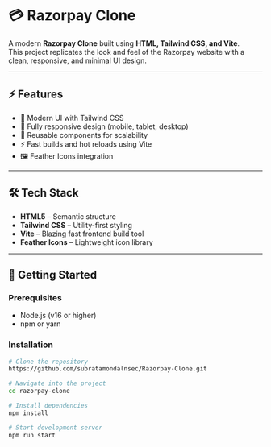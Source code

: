 # 💳 Razorpay Clone  

A modern **Razorpay Clone** built using **HTML, Tailwind CSS, and Vite**.  
This project replicates the look and feel of the Razorpay website with a clean, responsive, and minimal UI design.  


---

## ⚡ Features  
- 🎨 Modern UI with Tailwind CSS  
- 📱 Fully responsive design (mobile, tablet, desktop)  
- 🔄 Reusable components for scalability  
- ⚡ Fast builds and hot reloads using Vite  
- 🖼️ Feather Icons integration  

---

## 🛠️ Tech Stack  
- **HTML5** – Semantic structure  
- **Tailwind CSS** – Utility-first styling  
- **Vite** – Blazing fast frontend build tool  
- **Feather Icons** – Lightweight icon library  

---

## 🚀 Getting Started  

### Prerequisites  
- Node.js (v16 or higher)  
- npm or yarn  

### Installation  
```bash
# Clone the repository  
https://github.com/subratamondalnsec/Razorpay-Clone.git

# Navigate into the project  
cd razorpay-clone  

# Install dependencies  
npm install  

# Start development server  
npm run start  
